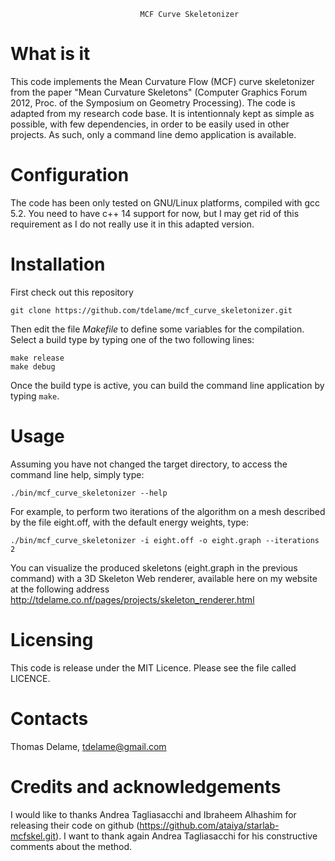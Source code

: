                                  MCF Curve Skeletonizer

# What is it
This code implements the Mean Curvature Flow (MCF) curve skeletonizer from the 
paper "Mean Curvature Skeletons" (Computer Graphics Forum 2012, Proc. of the 
Symposium on Geometry Processing). The code is adapted from my research code 
base. It is intentionnaly kept as simple as possible, with few dependencies, in
order to be easily used in other projects. As such, only a command line demo
application is available.

# Configuration
The code has been only tested on GNU/Linux platforms, compiled with gcc 5.2. 
You need to have c++ 14 support for now, but I may get rid of this requirement
as I do not really use it in this adapted version.

# Installation
First check out this repository
```
git clone https://github.com/tdelame/mcf_curve_skeletonizer.git   
```

Then edit the file _Makefile_ to define some variables for the compilation. 
Select a build type by typing one of the two following lines: 
```
make release
make debug
```

Once the build type is active, you can build the command line application by
typing ``make``.
    
# Usage
Assuming you have not changed the target directory, to access the command line
help, simply type:
```
./bin/mcf_curve_skeletonizer --help    
```

For example, to perform two iterations of the algorithm on a mesh described by
the file eight.off, with the default energy weights, type:
```
./bin/mcf_curve_skeletonizer -i eight.off -o eight.graph --iterations 2
```

You can visualize the produced skeletons (eight.graph in the previous command)
with a 3D Skeleton Web renderer, available here on my website at the following
address http://tdelame.co.nf/pages/projects/skeleton_renderer.html

# Licensing
This code is release under the MIT Licence. Please see the file called LICENCE.

# Contacts
Thomas Delame, tdelame@gmail.com

# Credits and acknowledgements
I would like to thanks Andrea Tagliasacchi and Ibraheem Alhashim for releasing
their code on github (https://github.com/ataiya/starlab-mcfskel.git). I want to
thank again Andrea Tagliasacchi for his constructive comments about the method.

